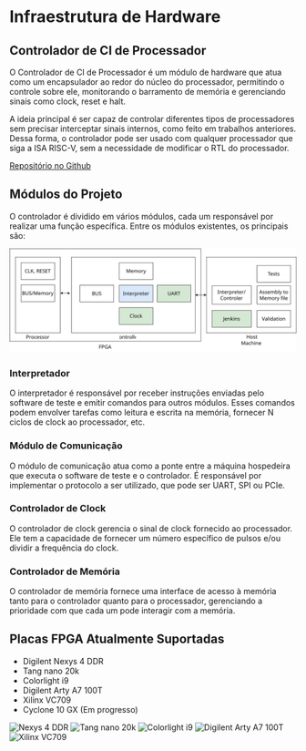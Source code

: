 # Infraestrutura de Hardware

## Controlador de CI de Processador

O Controlador de CI de Processador é um módulo de hardware que atua como um encapsulador ao redor do núcleo do processador, permitindo o controle sobre ele, monitorando o barramento de memória e gerenciando sinais como clock, reset e halt.

A ideia principal é ser capaz de controlar diferentes tipos de processadores sem precisar interceptar sinais internos, como feito em trabalhos anteriores. Dessa forma, o controlador pode ser usado com qualquer processador que siga a ISA RISC-V, sem a necessidade de modificar o RTL do processador.

[Repositório no Github](https://github.com/LSC-Unicamp/processor-ci-controller)

## Módulos do Projeto

O controlador é dividido em vários módulos, cada um responsável por realizar uma função específica. Entre os módulos existentes, os principais são:

![Diagrama com os módulos](assets/controlador-riscv.svg)

### Interpretador

O interpretador é responsável por receber instruções enviadas pelo software de teste e emitir comandos para outros módulos. Esses comandos podem envolver tarefas como leitura e escrita na memória, fornecer N ciclos de clock ao processador, etc.

### Módulo de Comunicação

O módulo de comunicação atua como a ponte entre a máquina hospedeira que executa o software de teste e o controlador. É responsável por implementar o protocolo a ser utilizado, que pode ser UART, SPI ou PCIe.

### Controlador de Clock

O controlador de clock gerencia o sinal de clock fornecido ao processador. Ele tem a capacidade de fornecer um número específico de pulsos e/ou dividir a frequência do clock.

### Controlador de Memória

O controlador de memória fornece uma interface de acesso à memória tanto para o controlador quanto para o processador, gerenciando a prioridade com que cada um pode interagir com a memória.

## Placas FPGA Atualmente Suportadas

- Digilent Nexys 4 DDR
- Tang nano 20k
- Colorlight i9
- Digilent Arty A7 100T
- Xilinx VC709
- Cyclone 10 GX (Em progresso)

<img src="/assets/nexys4ddr.jpg" alt="Nexys 4 DDR" width="200px">
<img src="/assets/tangnano20k.jpg" alt="Tang nano 20k" width="200px">
<img src="/assets/colorlighti9.jpg" alt="Colorlight i9" width="200px">
<img src="/assets/artya7100t.jpg" alt="Digilent Arty A7 100T" width="200px">
<img src="/assets/vc709.jpg" alt="Xilinx VC709" width="200px">